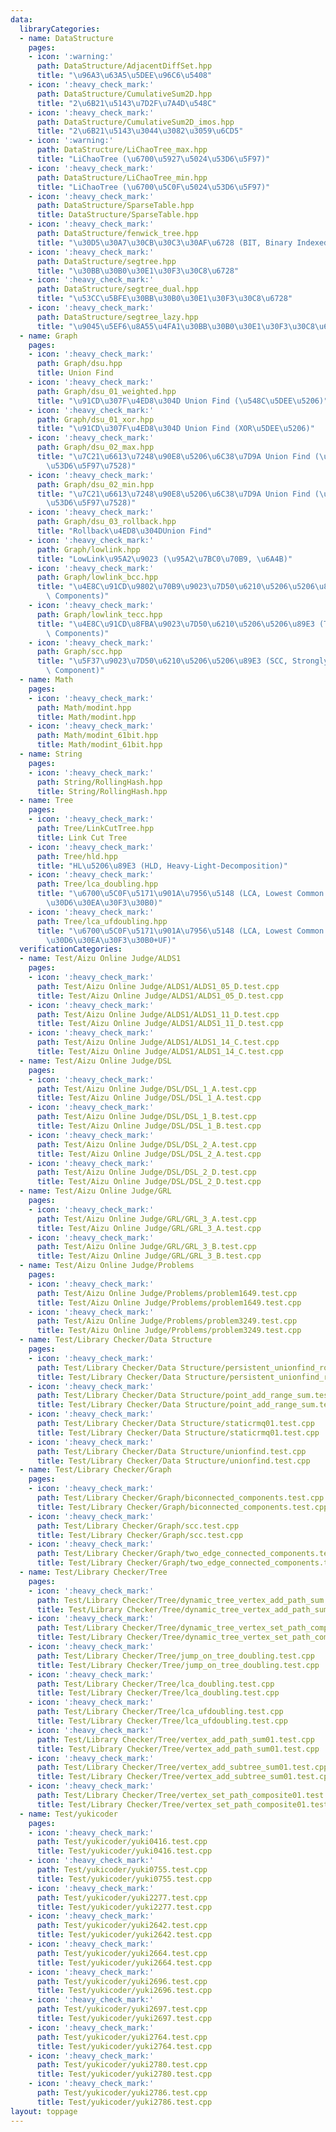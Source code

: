 ```yaml
---
data:
  libraryCategories:
  - name: DataStructure
    pages:
    - icon: ':warning:'
      path: DataStructure/AdjacentDiffSet.hpp
      title: "\u96A3\u63A5\u5DEE\u96C6\u5408"
    - icon: ':heavy_check_mark:'
      path: DataStructure/CumulativeSum2D.hpp
      title: "2\u6B21\u5143\u7D2F\u7A4D\u548C"
    - icon: ':heavy_check_mark:'
      path: DataStructure/CumulativeSum2D_imos.hpp
      title: "2\u6B21\u5143\u3044\u3082\u3059\u6CD5"
    - icon: ':warning:'
      path: DataStructure/LiChaoTree_max.hpp
      title: "LiChaoTree (\u6700\u5927\u5024\u53D6\u5F97)"
    - icon: ':heavy_check_mark:'
      path: DataStructure/LiChaoTree_min.hpp
      title: "LiChaoTree (\u6700\u5C0F\u5024\u53D6\u5F97)"
    - icon: ':heavy_check_mark:'
      path: DataStructure/SparseTable.hpp
      title: DataStructure/SparseTable.hpp
    - icon: ':heavy_check_mark:'
      path: DataStructure/fenwick_tree.hpp
      title: "\u30D5\u30A7\u30CB\u30C3\u30AF\u6728 (BIT, Binary Indexed Tree)"
    - icon: ':heavy_check_mark:'
      path: DataStructure/segtree.hpp
      title: "\u30BB\u30B0\u30E1\u30F3\u30C8\u6728"
    - icon: ':heavy_check_mark:'
      path: DataStructure/segtree_dual.hpp
      title: "\u53CC\u5BFE\u30BB\u30B0\u30E1\u30F3\u30C8\u6728"
    - icon: ':heavy_check_mark:'
      path: DataStructure/segtree_lazy.hpp
      title: "\u9045\u5EF6\u8A55\u4FA1\u30BB\u30B0\u30E1\u30F3\u30C8\u6728"
  - name: Graph
    pages:
    - icon: ':heavy_check_mark:'
      path: Graph/dsu.hpp
      title: Union Find
    - icon: ':heavy_check_mark:'
      path: Graph/dsu_01_weighted.hpp
      title: "\u91CD\u307F\u4ED8\u304D Union Find (\u548C\u5DEE\u5206)"
    - icon: ':heavy_check_mark:'
      path: Graph/dsu_01_xor.hpp
      title: "\u91CD\u307F\u4ED8\u304D Union Find (XOR\u5DEE\u5206)"
    - icon: ':heavy_check_mark:'
      path: Graph/dsu_02_max.hpp
      title: "\u7C21\u6613\u7248\u90E8\u5206\u6C38\u7D9A Union Find (\u6700\u5927\u8FBA\
        \u53D6\u5F97\u7528)"
    - icon: ':heavy_check_mark:'
      path: Graph/dsu_02_min.hpp
      title: "\u7C21\u6613\u7248\u90E8\u5206\u6C38\u7D9A Union Find (\u6700\u5C0F\u8FBA\
        \u53D6\u5F97\u7528)"
    - icon: ':heavy_check_mark:'
      path: Graph/dsu_03_rollback.hpp
      title: "Rollback\u4ED8\u304DUnion Find"
    - icon: ':heavy_check_mark:'
      path: Graph/lowlink.hpp
      title: "LowLink\u95A2\u9023 (\u95A2\u7BC0\u70B9, \u6A4B)"
    - icon: ':heavy_check_mark:'
      path: Graph/lowlink_bcc.hpp
      title: "\u4E8C\u91CD\u9802\u70B9\u9023\u7D50\u6210\u5206\u5206\u89E3 (BCC, Bi-Connected\
        \ Components)"
    - icon: ':heavy_check_mark:'
      path: Graph/lowlink_tecc.hpp
      title: "\u4E8C\u91CD\u8FBA\u9023\u7D50\u6210\u5206\u5206\u89E3 (TECC, Two-Edge-Connected\
        \ Components)"
    - icon: ':heavy_check_mark:'
      path: Graph/scc.hpp
      title: "\u5F37\u9023\u7D50\u6210\u5206\u5206\u89E3 (SCC, Strongly Connected\
        \ Component)"
  - name: Math
    pages:
    - icon: ':heavy_check_mark:'
      path: Math/modint.hpp
      title: Math/modint.hpp
    - icon: ':heavy_check_mark:'
      path: Math/modint_61bit.hpp
      title: Math/modint_61bit.hpp
  - name: String
    pages:
    - icon: ':heavy_check_mark:'
      path: String/RollingHash.hpp
      title: String/RollingHash.hpp
  - name: Tree
    pages:
    - icon: ':heavy_check_mark:'
      path: Tree/LinkCutTree.hpp
      title: Link Cut Tree
    - icon: ':heavy_check_mark:'
      path: Tree/hld.hpp
      title: "HL\u5206\u89E3 (HLD, Heavy-Light-Decomposition)"
    - icon: ':heavy_check_mark:'
      path: Tree/lca_doubling.hpp
      title: "\u6700\u5C0F\u5171\u901A\u7956\u5148 (LCA, Lowest Common Ancestor) (\u30BF\
        \u30D6\u30EA\u30F3\u30B0)"
    - icon: ':heavy_check_mark:'
      path: Tree/lca_ufdoubling.hpp
      title: "\u6700\u5C0F\u5171\u901A\u7956\u5148 (LCA, Lowest Common Ancestor) (\u30C0\
        \u30D6\u30EA\u30F3\u30B0+UF)"
  verificationCategories:
  - name: Test/Aizu Online Judge/ALDS1
    pages:
    - icon: ':heavy_check_mark:'
      path: Test/Aizu Online Judge/ALDS1/ALDS1_05_D.test.cpp
      title: Test/Aizu Online Judge/ALDS1/ALDS1_05_D.test.cpp
    - icon: ':heavy_check_mark:'
      path: Test/Aizu Online Judge/ALDS1/ALDS1_11_D.test.cpp
      title: Test/Aizu Online Judge/ALDS1/ALDS1_11_D.test.cpp
    - icon: ':heavy_check_mark:'
      path: Test/Aizu Online Judge/ALDS1/ALDS1_14_C.test.cpp
      title: Test/Aizu Online Judge/ALDS1/ALDS1_14_C.test.cpp
  - name: Test/Aizu Online Judge/DSL
    pages:
    - icon: ':heavy_check_mark:'
      path: Test/Aizu Online Judge/DSL/DSL_1_A.test.cpp
      title: Test/Aizu Online Judge/DSL/DSL_1_A.test.cpp
    - icon: ':heavy_check_mark:'
      path: Test/Aizu Online Judge/DSL/DSL_1_B.test.cpp
      title: Test/Aizu Online Judge/DSL/DSL_1_B.test.cpp
    - icon: ':heavy_check_mark:'
      path: Test/Aizu Online Judge/DSL/DSL_2_A.test.cpp
      title: Test/Aizu Online Judge/DSL/DSL_2_A.test.cpp
    - icon: ':heavy_check_mark:'
      path: Test/Aizu Online Judge/DSL/DSL_2_D.test.cpp
      title: Test/Aizu Online Judge/DSL/DSL_2_D.test.cpp
  - name: Test/Aizu Online Judge/GRL
    pages:
    - icon: ':heavy_check_mark:'
      path: Test/Aizu Online Judge/GRL/GRL_3_A.test.cpp
      title: Test/Aizu Online Judge/GRL/GRL_3_A.test.cpp
    - icon: ':heavy_check_mark:'
      path: Test/Aizu Online Judge/GRL/GRL_3_B.test.cpp
      title: Test/Aizu Online Judge/GRL/GRL_3_B.test.cpp
  - name: Test/Aizu Online Judge/Problems
    pages:
    - icon: ':heavy_check_mark:'
      path: Test/Aizu Online Judge/Problems/problem1649.test.cpp
      title: Test/Aizu Online Judge/Problems/problem1649.test.cpp
    - icon: ':heavy_check_mark:'
      path: Test/Aizu Online Judge/Problems/problem3249.test.cpp
      title: Test/Aizu Online Judge/Problems/problem3249.test.cpp
  - name: Test/Library Checker/Data Structure
    pages:
    - icon: ':heavy_check_mark:'
      path: Test/Library Checker/Data Structure/persistent_unionfind_rollbackuf.test.cpp.cpp
      title: Test/Library Checker/Data Structure/persistent_unionfind_rollbackuf.test.cpp.cpp
    - icon: ':heavy_check_mark:'
      path: Test/Library Checker/Data Structure/point_add_range_sum.test.cpp
      title: Test/Library Checker/Data Structure/point_add_range_sum.test.cpp
    - icon: ':heavy_check_mark:'
      path: Test/Library Checker/Data Structure/staticrmq01.test.cpp
      title: Test/Library Checker/Data Structure/staticrmq01.test.cpp
    - icon: ':heavy_check_mark:'
      path: Test/Library Checker/Data Structure/unionfind.test.cpp
      title: Test/Library Checker/Data Structure/unionfind.test.cpp
  - name: Test/Library Checker/Graph
    pages:
    - icon: ':heavy_check_mark:'
      path: Test/Library Checker/Graph/biconnected_components.test.cpp
      title: Test/Library Checker/Graph/biconnected_components.test.cpp
    - icon: ':heavy_check_mark:'
      path: Test/Library Checker/Graph/scc.test.cpp
      title: Test/Library Checker/Graph/scc.test.cpp
    - icon: ':heavy_check_mark:'
      path: Test/Library Checker/Graph/two_edge_connected_components.test.cpp
      title: Test/Library Checker/Graph/two_edge_connected_components.test.cpp
  - name: Test/Library Checker/Tree
    pages:
    - icon: ':heavy_check_mark:'
      path: Test/Library Checker/Tree/dynamic_tree_vertex_add_path_sum.test.cpp
      title: Test/Library Checker/Tree/dynamic_tree_vertex_add_path_sum.test.cpp
    - icon: ':heavy_check_mark:'
      path: Test/Library Checker/Tree/dynamic_tree_vertex_set_path_composite.test.cpp
      title: Test/Library Checker/Tree/dynamic_tree_vertex_set_path_composite.test.cpp
    - icon: ':heavy_check_mark:'
      path: Test/Library Checker/Tree/jump_on_tree_doubling.test.cpp
      title: Test/Library Checker/Tree/jump_on_tree_doubling.test.cpp
    - icon: ':heavy_check_mark:'
      path: Test/Library Checker/Tree/lca_doubling.test.cpp
      title: Test/Library Checker/Tree/lca_doubling.test.cpp
    - icon: ':heavy_check_mark:'
      path: Test/Library Checker/Tree/lca_ufdoubling.test.cpp
      title: Test/Library Checker/Tree/lca_ufdoubling.test.cpp
    - icon: ':heavy_check_mark:'
      path: Test/Library Checker/Tree/vertex_add_path_sum01.test.cpp
      title: Test/Library Checker/Tree/vertex_add_path_sum01.test.cpp
    - icon: ':heavy_check_mark:'
      path: Test/Library Checker/Tree/vertex_add_subtree_sum01.test.cpp
      title: Test/Library Checker/Tree/vertex_add_subtree_sum01.test.cpp
    - icon: ':heavy_check_mark:'
      path: Test/Library Checker/Tree/vertex_set_path_composite01.test.cpp
      title: Test/Library Checker/Tree/vertex_set_path_composite01.test.cpp
  - name: Test/yukicoder
    pages:
    - icon: ':heavy_check_mark:'
      path: Test/yukicoder/yuki0416.test.cpp
      title: Test/yukicoder/yuki0416.test.cpp
    - icon: ':heavy_check_mark:'
      path: Test/yukicoder/yuki0755.test.cpp
      title: Test/yukicoder/yuki0755.test.cpp
    - icon: ':heavy_check_mark:'
      path: Test/yukicoder/yuki2277.test.cpp
      title: Test/yukicoder/yuki2277.test.cpp
    - icon: ':heavy_check_mark:'
      path: Test/yukicoder/yuki2642.test.cpp
      title: Test/yukicoder/yuki2642.test.cpp
    - icon: ':heavy_check_mark:'
      path: Test/yukicoder/yuki2664.test.cpp
      title: Test/yukicoder/yuki2664.test.cpp
    - icon: ':heavy_check_mark:'
      path: Test/yukicoder/yuki2696.test.cpp
      title: Test/yukicoder/yuki2696.test.cpp
    - icon: ':heavy_check_mark:'
      path: Test/yukicoder/yuki2697.test.cpp
      title: Test/yukicoder/yuki2697.test.cpp
    - icon: ':heavy_check_mark:'
      path: Test/yukicoder/yuki2764.test.cpp
      title: Test/yukicoder/yuki2764.test.cpp
    - icon: ':heavy_check_mark:'
      path: Test/yukicoder/yuki2780.test.cpp
      title: Test/yukicoder/yuki2780.test.cpp
    - icon: ':heavy_check_mark:'
      path: Test/yukicoder/yuki2786.test.cpp
      title: Test/yukicoder/yuki2786.test.cpp
layout: toppage
---
```

